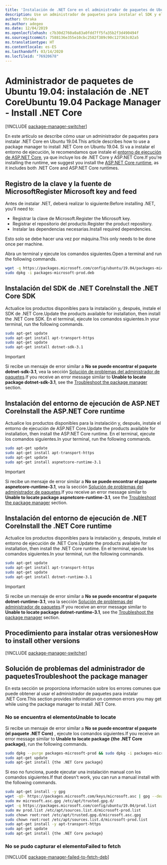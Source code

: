 ```yaml
---
title: 'Instalación de .NET Core en el administrador de paquetes de Ubuntu 19.04: .NET Core'
description: Use un administrador de paquetes para instalar el SDK y el entorno de ejecución de .NET Core en Ubuntu 19.04.
author: thraka
ms.author: adegeo
ms.date: 12/04/2019
ms.openlocfilehash: c7b30d2760a0a83a0fdd7ff5fa35b2f3d490494f
ms.sourcegitcommit: 7588136e355e10cbc2582f389c90c127363c02a5
ms.translationtype: HT
ms.contentlocale: es-ES
ms.lasthandoff: 03/14/2020
ms.locfileid: "76920678"
---
```

# <a name="ubuntu-1904-package-manager---install-net-core"></a><span data-ttu-id="7d9a0-103">Administrador de paquetes de Ubuntu 19.04: instalación de .NET Core</span><span class="sxs-lookup"><span data-stu-id="7d9a0-103">Ubuntu 19.04 Package Manager - Install .NET Core</span></span>

[!INCLUDE [package-manager-switcher](./includes/package-manager-switcher.md)]

<span data-ttu-id="7d9a0-104">En este artículo se describe cómo usar un administrador de paquetes para instalar .NET Core en Ubuntu 19.04.</span><span class="sxs-lookup"><span data-stu-id="7d9a0-104">This article describes how to use a package manager to install .NET Core on Ubuntu 19.04.</span></span> <span data-ttu-id="7d9a0-105">Si va a instalar el entorno de ejecución, le recomendamos que instale el [entorno de ejecución de ASP.NET Core](#install-the-aspnet-core-runtime), ya que incluye los de .NET Core y ASP.NET Core.</span><span class="sxs-lookup"><span data-stu-id="7d9a0-105">If you're installing the runtime, we suggest you install the [ASP.NET Core runtime](#install-the-aspnet-core-runtime), as it includes both .NET Core and ASP.NET Core runtimes.</span></span>

## <a name="register-microsoft-key-and-feed"></a><span data-ttu-id="7d9a0-106">Registro de la clave y la fuente de Microsoft</span><span class="sxs-lookup"><span data-stu-id="7d9a0-106">Register Microsoft key and feed</span></span>

<span data-ttu-id="7d9a0-107">Antes de instalar .NET, deberá realizar lo siguiente:</span><span class="sxs-lookup"><span data-stu-id="7d9a0-107">Before installing .NET, you'll need to:</span></span>

- <span data-ttu-id="7d9a0-108">Registrar la clave de Microsoft.</span><span class="sxs-lookup"><span data-stu-id="7d9a0-108">Register the Microsoft key.</span></span>
- <span data-ttu-id="7d9a0-109">Registrar el repositorio del producto.</span><span class="sxs-lookup"><span data-stu-id="7d9a0-109">Register the product repository.</span></span>
- <span data-ttu-id="7d9a0-110">Instalar las dependencias necesarias.</span><span class="sxs-lookup"><span data-stu-id="7d9a0-110">Install required dependencies.</span></span>

<span data-ttu-id="7d9a0-111">Esto solo se debe hacer una vez por máquina.</span><span class="sxs-lookup"><span data-stu-id="7d9a0-111">This only needs to be done once per machine.</span></span>

<span data-ttu-id="7d9a0-112">Abra un terminal y ejecute los comandos siguientes.</span><span class="sxs-lookup"><span data-stu-id="7d9a0-112">Open a terminal and run the following commands.</span></span>

```bash
wget -q https://packages.microsoft.com/config/ubuntu/19.04/packages-microsoft-prod.deb -O packages-microsoft-prod.deb
sudo dpkg -i packages-microsoft-prod.deb
```

## <a name="install-the-net-core-sdk"></a><span data-ttu-id="7d9a0-113">Instalación del SDK de .NET Core</span><span class="sxs-lookup"><span data-stu-id="7d9a0-113">Install the .NET Core SDK</span></span>

<span data-ttu-id="7d9a0-114">Actualice los productos disponibles para la instalación y, después, instale el SDK de .NET Core.</span><span class="sxs-lookup"><span data-stu-id="7d9a0-114">Update the products available for installation, then install the .NET Core SDK.</span></span> <span data-ttu-id="7d9a0-115">En el terminal, ejecute los comandos siguientes.</span><span class="sxs-lookup"><span data-stu-id="7d9a0-115">In your terminal, run the following commands.</span></span>

```bash
sudo apt-get update
sudo apt-get install apt-transport-https
sudo apt-get update
sudo apt-get install dotnet-sdk-3.1
```

> [!IMPORTANT]
> <span data-ttu-id="7d9a0-116">Si recibe un mensaje de error similar a **No se puede encontrar el paquete dotnet-sdk-3.1**, vea la sección [Solución de problemas del administrador de paquetes](#troubleshoot-the-package-manager).</span><span class="sxs-lookup"><span data-stu-id="7d9a0-116">If you receive an error message similar to **Unable to locate package dotnet-sdk-3.1**, see the [Troubleshoot the package manager](#troubleshoot-the-package-manager) section.</span></span>

## <a name="install-the-aspnet-core-runtime"></a><span data-ttu-id="7d9a0-117">Instalación del entorno de ejecución de ASP.NET Core</span><span class="sxs-lookup"><span data-stu-id="7d9a0-117">Install the ASP.NET Core runtime</span></span>

<span data-ttu-id="7d9a0-118">Actualice los productos disponibles para la instalación y, después, instale el entorno de ejecución de ASP.NET Core.</span><span class="sxs-lookup"><span data-stu-id="7d9a0-118">Update the products available for installation, then install the ASP.NET Core runtime.</span></span> <span data-ttu-id="7d9a0-119">En el terminal, ejecute los comandos siguientes.</span><span class="sxs-lookup"><span data-stu-id="7d9a0-119">In your terminal, run the following commands.</span></span>

```bash
sudo apt-get update
sudo apt-get install apt-transport-https
sudo apt-get update
sudo apt-get install aspnetcore-runtime-3.1
```

> [!IMPORTANT]
> <span data-ttu-id="7d9a0-120">Si recibe un mensaje de error similar a **No se puede encontrar el paquete aspnetcore-runtime-3.1**, vea la sección [Solución de problemas del administrador de paquetes](#troubleshoot-the-package-manager).</span><span class="sxs-lookup"><span data-stu-id="7d9a0-120">If you receive an error message similar to **Unable to locate package aspnetcore-runtime-3.1**, see the [Troubleshoot the package manager](#troubleshoot-the-package-manager) section.</span></span>

## <a name="install-the-net-core-runtime"></a><span data-ttu-id="7d9a0-121">Instalación del entorno de ejecución de .NET Core</span><span class="sxs-lookup"><span data-stu-id="7d9a0-121">Install the .NET Core runtime</span></span>

<span data-ttu-id="7d9a0-122">Actualice los productos disponibles para la instalación y, después, instale el entorno de ejecución de .NET Core.</span><span class="sxs-lookup"><span data-stu-id="7d9a0-122">Update the products available for installation, then install the .NET Core runtime.</span></span> <span data-ttu-id="7d9a0-123">En el terminal, ejecute los comandos siguientes.</span><span class="sxs-lookup"><span data-stu-id="7d9a0-123">In your terminal, run the following commands.</span></span>

```bash
sudo apt-get update
sudo apt-get install apt-transport-https
sudo apt-get update
sudo apt-get install dotnet-runtime-3.1
```

> [!IMPORTANT]
> <span data-ttu-id="7d9a0-124">Si recibe un mensaje de error similar a **No se puede encontrar el paquete dotnet-runtime-3.1**, vea la sección [Solución de problemas del administrador de paquetes](#troubleshoot-the-package-manager).</span><span class="sxs-lookup"><span data-stu-id="7d9a0-124">If you receive an error message similar to **Unable to locate package dotnet-runtime-3.1**, see the [Troubleshoot the package manager](#troubleshoot-the-package-manager) section.</span></span>

## <a name="how-to-install-other-versions"></a><span data-ttu-id="7d9a0-125">Procedimiento para instalar otras versiones</span><span class="sxs-lookup"><span data-stu-id="7d9a0-125">How to install other versions</span></span>

[!INCLUDE [package-manager-switcher](./includes/package-manager-heading-hack-pkgname.md)]

## <a name="troubleshoot-the-package-manager"></a><span data-ttu-id="7d9a0-126">Solución de problemas del administrador de paquetes</span><span class="sxs-lookup"><span data-stu-id="7d9a0-126">Troubleshoot the package manager</span></span>

<span data-ttu-id="7d9a0-127">En esta sección se proporciona información sobre los errores comunes que puede obtener al usar el administrador de paquetes para instalar .NET Core.</span><span class="sxs-lookup"><span data-stu-id="7d9a0-127">This section provides information on common errors you may get while using the package manager to install .NET Core.</span></span>

### <a name="unable-to-locate"></a><span data-ttu-id="7d9a0-128">No se encuentra el elemento</span><span class="sxs-lookup"><span data-stu-id="7d9a0-128">Unable to locate</span></span>

<span data-ttu-id="7d9a0-129">Si recibe un mensaje de error similar a **No se puede encontrar el paquete (el paquete .NET Core)** , ejecute los comandos siguientes.</span><span class="sxs-lookup"><span data-stu-id="7d9a0-129">If you receive an error message similar to **Unable to locate package {the .NET Core package}**, run the following commands.</span></span>

```bash
sudo dpkg --purge packages-microsoft-prod && sudo dpkg -i packages-microsoft-prod.deb
sudo apt-get update
sudo apt-get install {the .NET Core package}
```

<span data-ttu-id="7d9a0-130">Si eso no funciona, puede ejecutar una instalación manual con los comandos siguientes.</span><span class="sxs-lookup"><span data-stu-id="7d9a0-130">If that doesn't work, you can run a manual install with the following commands.</span></span>

```bash
sudo apt-get install -y gpg
wget -qO- https://packages.microsoft.com/keys/microsoft.asc | gpg --dearmor -o microsoft.asc.gpg
sudo mv microsoft.asc.gpg /etc/apt/trusted.gpg.d/
wget -q https://packages.microsoft.com/config/ubuntu/19.04/prod.list
sudo mv prod.list /etc/apt/sources.list.d/microsoft-prod.list
sudo chown root:root /etc/apt/trusted.gpg.d/microsoft.asc.gpg
sudo chown root:root /etc/apt/sources.list.d/microsoft-prod.list
sudo apt-get install -y apt-transport-https
sudo apt-get update
sudo apt-get install {the .NET Core package}
```

### <a name="failed-to-fetch"></a><span data-ttu-id="7d9a0-131">No se pudo capturar el elemento</span><span class="sxs-lookup"><span data-stu-id="7d9a0-131">Failed to fetch</span></span>

[!INCLUDE [package-manager-failed-to-fetch-deb](includes/package-manager-failed-to-fetch-deb.md)]
